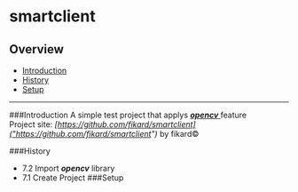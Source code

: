 smartclient
===========
## Overview
* [Introduction](#introduction)
* [History](#history)
* [Setup](#setup)

----------
<a name="introduction"></a>
###Introduction
A simple test project that applys 
<a href="https://github.com/billmccord/OpenCV-Android.git">
_***opencv***_ 
</a> 
feature
<br />
Project site:
_[https://github.com/fikard/smartclient]("https://github.com/fikard/smartclient")_ 
by fikard&copy;

<a name="history"></a>
###History
- 7.2	Import ***opencv*** library
- 7.1   Create Project
<a name="setup"></a>
###Setup